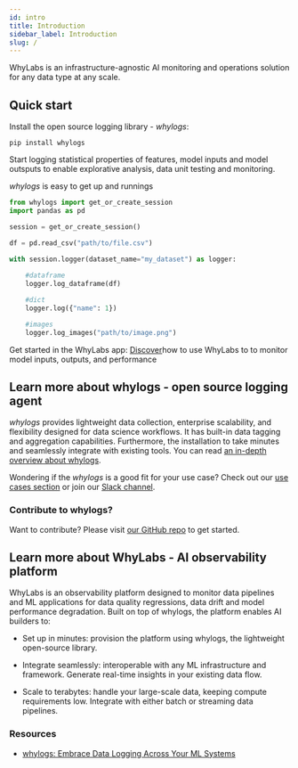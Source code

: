 ```yaml
---
id: intro 
title: Introduction
sidebar_label: Introduction 
slug: /
---
```


WhyLabs is an infrastructure-agnostic AI monitoring and operations solution for any data type at any scale. 

## Quick start

Install the open source logging library - _whylogs_: 

```
pip install whylogs
```


Start logging statistical properties of features, model inputs and model outsputs to enable explorative analysis, data unit testing and monitoring. 

_whylogs_ is easy to get up and runnings

```python
from whylogs import get_or_create_session
import pandas as pd

session = get_or_create_session()

df = pd.read_csv("path/to/file.csv")

with session.logger(dataset_name="my_dataset") as logger:
    
    #dataframe
    logger.log_dataframe(df)

    #dict
    logger.log({"name": 1})

    #images
    logger.log_images("path/to/image.png")
```

Get started in the WhyLabs app: [Discover](/onboarding)how to use WhyLabs to to monitor model inputs, outputs, and performance 

## Learn more about whylogs - open source logging agent

_whylogs_ provides lightweight data collection, enterprise scalability, and flexibility designed for data science
workflows. It has built-in data tagging and aggregation capabilities. Furthermore, the installation to take minutes and
seamlessly integrate with existing tools. You can read [an in-depth overview about whylogs](/concepts).

Wondering if the _whylogs_ is a good fit for your use case? Check out our [use cases section](/usecases-batch) or join
our [Slack channel](http://join.slack.whylabs.ai).

### Contribute to whylogs?

Want to contribute? Please visit [our GitHub repo](https://github.com/whylabs/whylogs) to get started.


## Learn more about WhyLabs - AI observability platform

WhyLabs is an observability platform designed to monitor data pipelines and ML applications for data quality regressions, data drift and model performance degradation. Built on top of whylogs, the platform enables AI builders to:

* Set up in minutes: provision the platform using whylogs, the lightweight open-source library. 

* Integrate seamlessly: interoperable with any ML infrastructure and framework. Generate real-time insights in your
  existing data flow.

* Scale to terabytes: handle your large-scale data, keeping compute requirements low. Integrate with either batch or
  streaming data pipelines.

### Resources

* [whylogs: Embrace Data Logging Across Your ML Systems](https://whylabs.ai/blog/posts/whylogs-embrace-data-logging)
  
